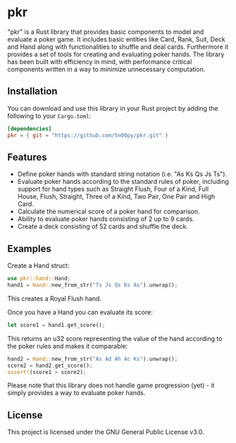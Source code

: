 # pkr

"pkr" is a Rust library that provides basic components to model and evaluate a 
poker game. It includes basic entities like Card, Rank, Suit, Deck and Hand
along with functionalities to shuffle and deal cards. Furthermore it provides 
a set of tools for creating and evaluating poker hands. The library has been 
built with efficiency in mind, with performance critical components written in 
a way to minimize unnecessary computation.

## Installation

You can download and use this library in your Rust project by adding the 
following to your `Cargo.toml`:

```toml
[dependencies]
pkr = { git = "https://github.com/5n00py/pkr.git" }
```

## Features

- Define poker hands with standard string notation (i.e. "As Ks Qs Js Ts").
- Evaluate poker hands according to the standard rules of poker, including 
support for hand types such as Straight Flush, Four of a Kind, Full House, 
Flush, Straight, Three of a Kind, Two Pair, One Pair and High Card.
- Calculate the numerical score of a poker hand for comparison.
- Ability to evaluate poker hands consisting of 2 up to 9 cards.
- Create a deck consisting of 52 cards and shuffle the deck.

## Examples

Create a Hand struct:

```Rust
use pkr::hand::Hand;
hand1 = Hand::new_from_str("Ts Js Qs Ks As").unwrap();
```
This creates a Royal Flush hand.

Once you have a Hand you can evaluate its score:
```Rust
let score1 = hand1.get_score();
```

This returns an u32 score representing the value of the hand according to the 
poker rules and makes it comparable:

```Rust
hand2 = Hand::new_from_str("As Ad Ah Ac Ks").unwrap();
score2 = hand2.get_score();
assert!(score1 > score2);
```

Please note that this library does not handle game progression (yet) - it 
simply provides a way to evaluate poker hands.

## License

This project is licensed under the GNU General Public License v3.0.
